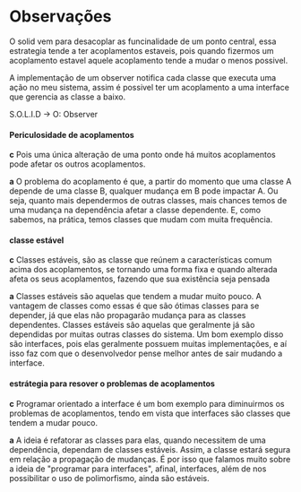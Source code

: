 # Observações

O solid vem para desacoplar as funcinalidade de um ponto central, essa estrategia tende a ter acoplamentos estaveis, pois quando fizermos um acoplamento estavel aquele acoplamento tende a mudar o menos possivel.

A implementação de um observer notifica cada classe que executa uma ação no meu sistema, assim é possivel ter um acoplamento a uma interface que gerencia as classe a baixo.

S.O.L.I.D -> O: Observer

#### Periculosidade de acoplamentos

**c**
Pois uma única alteração de uma ponto onde há muitos acoplamentos pode afetar os outros acoplamentos. 

**a**
O problema do acoplamento é que, a partir do momento que uma classe A depende de uma classe B, qualquer mudança em B pode impactar A. Ou seja, quanto mais dependermos de outras classes, mais chances temos de uma mudança na dependência afetar a classe dependente. E, como sabemos, na prática, temos classes que mudam com muita frequência.


#### classe estável

**c**
Classes estáveis, são as classe que reúnem a características comum acima dos acoplamentos, se tornando uma forma fixa e quando alterada afeta os seus acoplamentos, fazendo que sua existência seja pensada

**a**
Classes estáveis são aquelas que tendem a mudar muito pouco. A vantagem de classes como essas é que são ótimas classes para se depender, já que elas não propagarão mudança para as classes dependentes.
Classes estáveis são aquelas que geralmente já são dependidas por muitas outras classes do sistema. Um bom exemplo disso são interfaces, pois elas geralmente possuem muitas implementações, e aí isso faz com que o desenvolvedor pense melhor antes de sair mudando a interface.

#### estrátegia para resover o problemas de acoplamentos

**c**
Programar orientado a interface é um bom exemplo para diminuirmos os problemas de acoplamentos, tendo em vista que interfaces são classes que tendem a mudar pouco.

**a**
A ideia é refatorar as classes para elas, quando necessitem de uma dependência, dependam de classes estáveis. Assim, a classe estará segura em relação a propagação de mudanças. É por isso que falamos muito sobre a ideia de "programar para interfaces", afinal, interfaces, além de nos possibilitar o uso de polimorfismo, ainda são estáveis.
